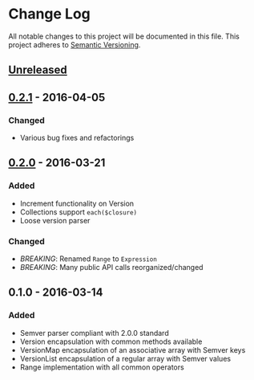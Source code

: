 # Change Log
All notable changes to this project will be documented in this file.
This project adheres to [Semantic Versioning](http://semver.org/).

## [Unreleased]

## [0.2.1] - 2016-04-05
### Changed
- Various bug fixes and refactorings

## [0.2.0] - 2016-03-21
### Added
- Increment functionality on Version
- Collections support `each($closure)`
- Loose version parser

### Changed
- *BREAKING*: Renamed `Range` to `Expression`
- *BREAKING*: Many public API calls reorganized/changed

## 0.1.0 - 2016-03-14
### Added
- Semver parser compliant with 2.0.0 standard
- Version encapsulation with common methods available
- VersionMap encapsulation of an associative array with Semver keys
- VersionList encapsulation of a regular array with Semver values
- Range implementation with all common operators

[Unreleased]: https://github.com/omines/semver/compare/0.2.1...master
[0.2.1]: https://github.com/omines/semver/compare/0.2.0...0.2.1
[0.2.0]: https://github.com/omines/semver/compare/0.1.0...0.2.0
